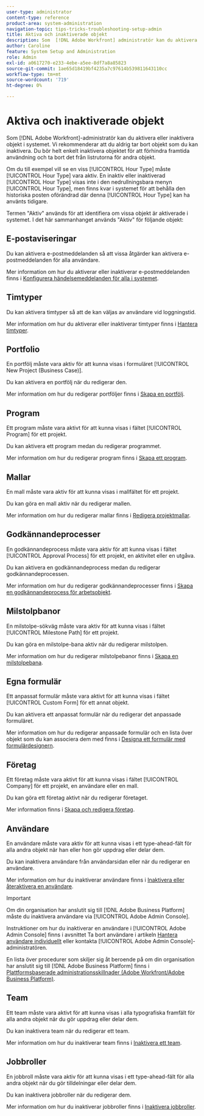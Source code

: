 ```yaml
---
user-type: administrator
content-type: reference
product-area: system-administration
navigation-topic: tips-tricks-troubleshooting-setup-admin
title: Aktiva och inaktiverade objekt
description: Som  [!DNL Adobe Workfront] administratör kan du aktivera eller inaktivera objekt i systemet. Vi rekommenderar att du aldrig tar bort objekt som du kan inaktivera. Du bör helt enkelt inaktivera objektet för att förhindra framtida användning och ta bort det från listrutorna för andra objekt.
author: Caroline
feature: System Setup and Administration
role: Admin
exl-id: a0617270-e233-4ebe-a5ee-8df7a8a85823
source-git-commit: 1ae65d18419bf4235a7c97614b539811643110cc
workflow-type: tm+mt
source-wordcount: '719'
ht-degree: 0%

---
```


# Aktiva och inaktiverade objekt

Som [!DNL Adobe Workfront]-administratör kan du aktivera eller inaktivera objekt i systemet. Vi rekommenderar att du aldrig tar bort objekt som du kan inaktivera. Du bör helt enkelt inaktivera objektet för att förhindra framtida användning och ta bort det från listrutorna för andra objekt.

Om du till exempel vill se en viss [!UICONTROL Hour Type] måste [!UICONTROL Hour Type] vara aktiv. En inaktiv eller inaktiverad [!UICONTROL Hour Type] visas inte i den nedrullningsbara menyn [!UICONTROL Hour Type], men finns kvar i systemet för att behålla den historiska posten oförändrad där denna [!UICONTROL Hour Type] kan ha använts tidigare.

Termen &quot;Aktiv&quot; används för att identifiera om vissa objekt är aktiverade i systemet. I det här sammanhanget används &quot;Aktiv&quot; för följande objekt:

## E-postaviseringar

Du kan aktivera e-postmeddelanden så att vissa åtgärder kan aktivera e-postmeddelanden för alla användare.

Mer information om hur du aktiverar eller inaktiverar e-postmeddelanden finns i [Konfigurera händelsemeddelanden för alla i systemet](../../administration-and-setup/manage-workfront/emails/configure-event-notifications-for-everyone-in-the-system.md).

## Timtyper

Du kan aktivera timtyper så att de kan väljas av användare vid loggningstid.

Mer information om hur du aktiverar eller inaktiverar timtyper finns i [Hantera timtyper](../../administration-and-setup/set-up-workfront/configure-timesheets-schedules/hour-types.md).

## Portfolio

En portfölj måste vara aktiv för att kunna visas i formuläret [!UICONTROL New Project (Business Case)].

Du kan aktivera en portfölj när du redigerar den.

Mer information om hur du redigerar portföljer finns i [Skapa en portfölj](../../manage-work/portfolios/create-and-manage-portfolios/create-portfolios.md).

## Program

Ett program måste vara aktivt för att kunna visas i fältet [!UICONTROL Program] för ett projekt.

Du kan aktivera ett program medan du redigerar programmet.

Mer information om hur du redigerar program finns i [Skapa ett program](../../manage-work/portfolios/create-and-manage-programs/create-program.md).

## Mallar

En mall måste vara aktiv för att kunna visas i mallfältet för ett projekt.

Du kan göra en mall aktiv när du redigerar mallen.

Mer information om hur du redigerar mallar finns i [Redigera projektmallar](../../manage-work/projects/create-and-manage-templates/edit-templates.md).

## Godkännandeprocesser

En godkännandeprocess måste vara aktiv för att kunna visas i fältet [!UICONTROL Approval Process] för ett projekt, en aktivitet eller en utgåva.

Du kan aktivera en godkännandeprocess medan du redigerar godkännandeprocessen.

Mer information om hur du redigerar godkännandeprocesser finns i [Skapa en godkännandeprocess för arbetsobjekt](../../administration-and-setup/customize-workfront/configure-approval-milestone-processes/create-approval-processes.md).

## Milstolpbanor

En milstolpe-sökväg måste vara aktiv för att kunna visas i fältet [!UICONTROL Milestone Path] för ett projekt.

Du kan göra en milstolpe-bana aktiv när du redigerar milstolpen.

Mer information om hur du redigerar milstolpebanor finns i [Skapa en milstolpebana](../../administration-and-setup/customize-workfront/configure-approval-milestone-processes/create-milestone-path.md).

## Egna formulär

Ett anpassat formulär måste vara aktivt för att kunna visas i fältet [!UICONTROL Custom Form] för ett annat objekt.

Du kan aktivera ett anpassat formulär när du redigerar det anpassade formuläret.

Mer information om hur du redigerar anpassade formulär och en lista över objekt som du kan associera dem med finns i [Designa ett formulär med formulärdesignern](/help/quicksilver/administration-and-setup/customize-workfront/create-manage-custom-forms/form-designer/design-a-form/design-a-form.md).

## Företag

Ett företag måste vara aktivt för att kunna visas i fältet [!UICONTROL Company] för ett projekt, en användare eller en mall.

Du kan göra ett företag aktivt när du redigerar företaget.

Mer information finns i [Skapa och redigera företag](../../administration-and-setup/set-up-workfront/organizational-setup/create-and-edit-companies.md).

## Användare

En användare måste vara aktiv för att kunna visas i ett type-ahead-fält för alla andra objekt när han eller hon gör uppdrag eller delar dem.

Du kan inaktivera användare från användarsidan eller när du redigerar en användare.

Mer information om hur du inaktiverar användare finns i [Inaktivera eller återaktivera en användare](../../administration-and-setup/add-users/create-and-manage-users/deactivate-a-user.md).

>[!IMPORTANT]
>
>Om din organisation har anslutit sig till [!DNL Adobe Business Platform] måste du inaktivera användare via [!UICONTROL Adobe Admin Console].
>
>Instruktioner om hur du inaktiverar en användare i [!UICONTROL Adobe Admin Console] finns i avsnittet Ta bort användare i artikeln [Hantera användare individuellt](https://helpx.adobe.com/enterprise/using/manage-users-individually.html) eller kontakta [!UICONTROL Adobe Admin Console]-administratören.
>
>En lista över procedurer som skiljer sig åt beroende på om din organisation har anslutit sig till [!DNL Adobe Business Platform] finns i [Plattformsbaserade administrationsskillnader (Adobe Workfront/Adobe Business Platform)](../../administration-and-setup/get-started-wf-administration/actions-in-admin-console.md).

## Team

Ett team måste vara aktivt för att kunna visas i alla typografiska framfält för alla andra objekt när du gör uppdrag eller delar dem.

Du kan inaktivera team när du redigerar ett team.

Mer information om hur du inaktiverar team finns i [Inaktivera ett team](../../people-teams-and-groups/create-and-manage-teams/deactivate-a-team.md).

## Jobbroller

En jobbroll måste vara aktiv för att kunna visas i ett type-ahead-fält för alla andra objekt när du gör tilldelningar eller delar dem.

Du kan inaktivera jobbroller när du redigerar dem.

Mer information om hur du inaktiverar jobbroller finns i [Inaktivera jobbroller](../../administration-and-setup/set-up-workfront/organizational-setup/deactivate-job-roles.md).
